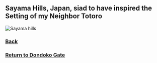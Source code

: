 ## Sayama Hills, Japan, siad to have inspired the Setting of my Neighbor Totoro
![Sayama hills](hills-tree.png)
### [Back](https://github.com/mollyjones2023/ghibli-simulacrum/blob/main/4-dondoko-forest/2-dondoko-do/totoro-forest.md)
### [Return to Dondoko Gate](https://github.com/mollyjones2023/ghibli-simulacrum/blob/main/4-dondoko-forest/2-dondoko-do/do.md)
